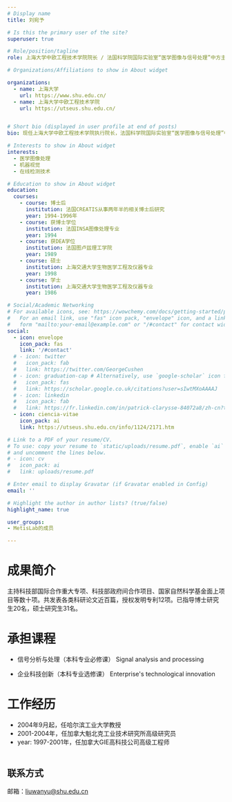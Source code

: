```yaml
---
# Display name
title: 刘宛予

# Is this the primary user of the site?
superuser: true

# Role/position/tagline
role: 上海大学中欧工程技术学院院长 / 法国科学院国际实验室“医学图像与信号处理”中方主任

# Organizations/Affiliations to show in About widget

organizations:
  - name: 上海大学
    url: https://www.shu.edu.cn/
  - name: 上海大学中欧工程技术学院
    url: https://utseus.shu.edu.cn/ 


# Short bio (displayed in user profile at end of posts)
bio: 现任上海大学中欧工程技术学院执行院长，法国科学院国际实验室“医学图像与信号处理”中方主任。职业生涯包括法国8年（学术界），加拿大8年（工业界）及中国16年（高校）经历。

# Interests to show in About widget
interests:
  - 医学图像处理
  - 机器视觉
  - 在线检测技术

# Education to show in About widget
education:
  courses:
    - course: 博士后
      institution: 法国CREATIS从事两年半的相关博士后研究
      year: 1994-1996年
    - course: 获博士学位
      institution: 法国INSA图像处理专业
      year: 1994
    - course: 获DEA学位
      institution: 法国图卢兹理工学院
      year: 1989
    - course: 硕士
      institution: 上海交通大学生物医学工程及仪器专业
      year: 1998
    - course: 学士
      institution: 上海交通大学生物医学工程及仪器专业 
      year: 1986

# Social/Academic Networking
# For available icons, see: https://wowchemy.com/docs/getting-started/page-builder/#icons
#   For an email link, use "fas" icon pack, "envelope" icon, and a link in the
#   form "mailto:your-email@example.com" or "/#contact" for contact widget.
social:
  - icon: envelope
    icon_pack: fas
    link: '/#contact'
  # - icon: twitter
  #   icon_pack: fab
  #   link: https://twitter.com/GeorgeCushen
  # - icon: graduation-cap # Alternatively, use `google-scholar` icon from `ai` icon pack
  #   icon_pack: fas
  #   link: https://scholar.google.co.uk/citations?user=sIwtMXoAAAAJ
  # - icon: linkedin
  #   icon_pack: fab
  #   link: https://fr.linkedin.com/in/patrick-clarysse-84072a8/zh-cn?trk=people-guest_people_search-card
  - icon: ciencia-vitae
    icon_pack: ai
    link: https://utseus.shu.edu.cn/info/1124/2171.htm

# Link to a PDF of your resume/CV.
# To use: copy your resume to `static/uploads/resume.pdf`, enable `ai` icons in `params.toml`,
# and uncomment the lines below.
# - icon: cv
#   icon_pack: ai
#   link: uploads/resume.pdf

# Enter email to display Gravatar (if Gravatar enabled in Config)
email: ''

# Highlight the author in author lists? (true/false)
highlight_name: true

user_groups:
- MetisLab的成员

---
```


# 成果简介

主持科技部国际合作重大专项、科技部政府间合作项目、国家自然科学基金面上项目等数十项。共发表各类科研论文近百篇，授权发明专利12项。已指导博士研究生20名，硕士研究生31名。 

# 承担课程
 
- 信号分析与处理（本科专业必修课）  Signal analysis and processing

- 企业科技创新（本科专业选修课）  Enterprise's technological innovation

# 工作经历
- 2004年9月起，任哈尔滨工业大学教授
- 2001-2004年，任加拿大魁北克工业技术研究所高级研究员
- year: 1997-2001年，任加拿大GIE高科技公司高级工程师<br><br>

## 联系方式

邮箱：liuwanyu@shu.edu.cn
